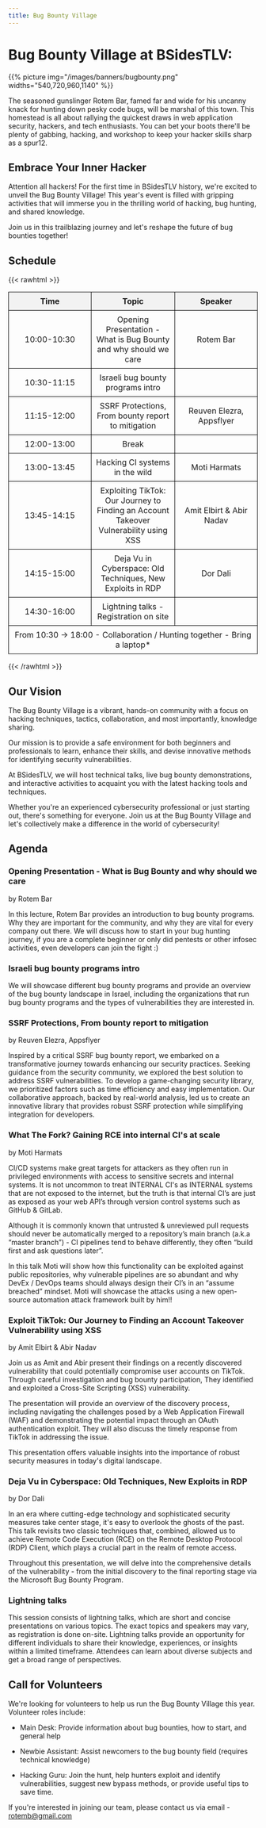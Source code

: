 ```yaml
---  
title: Bug Bounty Village
---  
```


# Bug Bounty Village at BSidesTLV:
{{% picture img="/images/banners/bugbounty.png" widths="540,720,960,1140" %}}

The seasoned gunslinger Rotem Bar, famed far and wide for his uncanny knack for hunting down pesky code bugs, will be marshal of this town. This homestead is all about rallying the quickest draws in web application security, hackers, and tech enthusiasts. You can bet your boots there'll be plenty of gabbing, hacking, and workshop to keep your hacker skills sharp as a spur​1​​2​.

## Embrace Your Inner Hacker

Attention all hackers! For the first time in BSidesTLV history, we're excited to unveil the Bug Bounty Village! This year's event is filled with gripping activities that will immerse you in the thrilling world of hacking, bug hunting, and shared knowledge.

Join us in this trailblazing journey and let's reshape the future of bug bounties together!

## Schedule

{{< rawhtml >}}

<!DOCTYPE html>  
<html lang="en">  
<head>  
  <meta charset="UTF-8">  
  <meta name="viewport" content="width=device-width, initial-scale=1.0">  
  <style>  
    table {  
      width: 100%;  
      border-collapse: collapse;  
    }  
    th, td {  
      border: 1px solid black;  
      padding: 8px;  
      text-align: center;  
    }  
    th {  
      background-color: #f2f2f2;  
    }  
    tr:hover {
        background-color: #f3f3f3;
        cursor: pointer;
    }
    @media screen and (min-width: 768px) {  
      th, td {  
        text-align: center;  
      }  
      th:nth-child(1), td:nth-child(1) {  
        width: 150px;  
      }  
      th:nth-child(3), td:nth-child(3) {  
        width: 150px;  
      }  
    }  
  </style> 

<script>  
    function goToSection(id) {  
      document.getElementById(id).scrollIntoView();  
    }  
  </script>

<table>  
  <tr>  
    <th>Time</th>  
    <th>Topic</th>  
    <th>Speaker</th>  
  </tr>  
  <tr onclick="goToSection('opening-presentation---what-is-bug-bounty-and-why-should-we-care')">  
    <td>10:00-10:30</td>  
    <td>Opening Presentation - What is Bug Bounty and why should we care</td>  
    <td> Rotem Bar</td>  
  </tr>  
  <tr onclick="goToSection('israeli-bug-bounty-programs-intro')">
    <td>10:30-11:15</td>  
    <td>Israeli bug bounty programs intro</td>  
    <td> </td></td>  
  </tr>  
  <tr onclick="goToSection('ssrf-protections-from-bounty-report-to-mitigation')">  
    <td>11:15-12:00</td>  
    <td>SSRF Protections, From bounty report to mitigation</td>  
    <td> Reuven Elezra, Appsflyer</td>  
  </tr>  
  <tr>  
    <td>12:00-13:00</td>  
    <td>Break</td>  
    <td></td>  
  </tr>  
  <tr onclick="goToSection('what-the-fork-gaining-rce-into-internal-cis-at-scale')">
    <td>13:00-13:45</td>  
    <td>Hacking CI systems in the wild</td>  
    <td> Moti Harmats</td>  
  </tr>  
  <tr onclick="goToSection('exploit-tiktok-our-journey-to-finding-an-account-takeover-vulnerability-using-xss')">  
    <td>13:45-14:15</td>  
    <td>Exploiting TikTok: Our Journey to Finding an Account Takeover Vulnerability using XSS</td>  
    <td> Amit Elbirt & Abir Nadav</td>  
  </tr>
    <tr onclick="goToSection('deja-vu-in-cyberspace-old-techniques-new-exploits-in-rdp')">  
    <td>14:15-15:00</td>  
    <td>Deja Vu in Cyberspace: Old Techniques, New Exploits in RDP</td>  
    <td> Dor Dali</td>  
  </tr>
  <tr>  
    <td>14:30-16:00</td>  
    <td>Lightning talks - Registration on site</td>  
    <td> </td>  
  </tr>  
  <tr>
<td colspan="3">From 10:30 → 18:00 - Collaboration / Hunting together - Bring a laptop*</td>
</tr>
</table>  


{{< /rawhtml >}}


## Our Vision

The Bug Bounty Village is a vibrant, hands-on community with a focus on hacking techniques, tactics, collaboration, and most importantly, knowledge sharing.

Our mission is to provide a safe environment for both beginners and professionals to learn, enhance their skills, and devise innovative methods for identifying security vulnerabilities.

At BSidesTLV, we will host technical talks, live bug bounty demonstrations, and interactive activities to acquaint you with the latest hacking tools and techniques.

Whether you're an experienced cybersecurity professional or just starting out, there's something for everyone. Join us at the Bug Bounty Village and let's collectively make a difference in the world of cybersecurity!

## Agenda

### Opening Presentation - What is Bug Bounty and why should we care
by Rotem Bar

In this lecture, Rotem Bar provides an introduction to bug bounty programs. Why they are important for the community, and why they are vital for every company out there. We will discuss how to start in your bug hunting journey, if you are a complete beginner or only did pentests or other infosec activities, even developers can join the fight :)

### Israeli bug bounty programs intro

We will showcase different bug bounty programs and provide an overview of the bug bounty landscape in Israel, including the organizations that run bug bounty programs and the types of vulnerabilities they are interested in.

### SSRF Protections, From bounty report to mitigation
by Reuven Elezra, Appsflyer 

Inspired by a critical SSRF bug bounty report, we embarked on a transformative journey towards enhancing our security practices. Seeking guidance from the security community, we explored the best solution to address SSRF vulnerabilities. To develop a game-changing security library, we prioritized factors such as time efficiency and easy implementation. Our collaborative approach, backed by real-world analysis, led us to create an innovative library that provides robust SSRF protection while simplifying integration for developers.

### What The Fork? Gaining RCE into internal CI's at scale
by Moti Harmats 

CI/CD systems make great targets for attackers as they often run in privileged environments with access to sensitive secrets and internal systems.
It is not uncommon to treat INTERNAL CI's as INTERNAL systems that are not exposed to the internet, but the truth is that internal CI’s are just as exposed as your web API’s through version control systems such as GitHub & GitLab.

Although it is commonly known that untrusted & unreviewed pull requests should never be automatically merged to a repository’s main branch (a.k.a “master branch”) - CI pipelines tend to behave differently, they often “build first and ask questions later”.

In this talk Moti will show how this functionality can be exploited against public repositories, why vulnerable pipelines are so abundant and why DevEx / DevOps teams should always design their CI’s in an “assume breached” mindset.
Moti will showcase the attacks using a new open-source automation attack framework built by him!!

### Exploit TikTok: Our Journey to Finding an Account Takeover Vulnerability using XSS
by Amit Elbirt & Abir Nadav

Join us as Amit and Abir present their findings on a recently discovered vulnerability that could potentially compromise user accounts on TikTok. 
Through careful investigation and bug bounty participation, They identified and exploited a Cross-Site Scripting (XSS) vulnerability. 

The presentation will provide an overview of the discovery process, including navigating the challenges posed by a Web Application Firewall (WAF) and demonstrating the potential impact through an OAuth authentication exploit. They will also discuss the timely response from TikTok in addressing the issue. 

This presentation offers valuable insights into the importance of robust security measures in today's digital landscape.

### Deja Vu in Cyberspace: Old Techniques, New Exploits in RDP
by Dor Dali

In an era where cutting-edge technology and sophisticated security measures take center stage, it's easy to overlook the ghosts of the past. This talk revisits two classic techniques that, combined, allowed us to achieve Remote Code Execution (RCE) on the Remote Desktop Protocol (RDP) Client, which plays a crucial part in the realm of remote access.

Throughout this presentation, we will delve into the comprehensive details of the vulnerability - from the initial discovery to the final reporting stage via the Microsoft Bug Bounty Program.

### Lightning talks

This session consists of lightning talks, which are short and concise presentations on various topics. The exact topics and speakers may vary, as registration is done on-site. Lightning talks provide an opportunity for different individuals to share their knowledge, experiences, or insights within a limited timeframe. Attendees can learn about diverse subjects and get a broad range of perspectives.


## Call for Volunteers

We're looking for volunteers to help us run the Bug Bounty Village this year. Volunteer roles include:

- Main Desk: Provide information about bug bounties, how to start, and general help

- Newbie Assistant: Assist newcomers to the bug bounty field (requires technical knowledge)

- Hacking Guru: Join the hunt, help hunters exploit and identify vulnerabilities, suggest new bypass methods, or provide useful tips to save time.

If you're interested in joining our team, please contact us via email - rotemb@gmail.com


